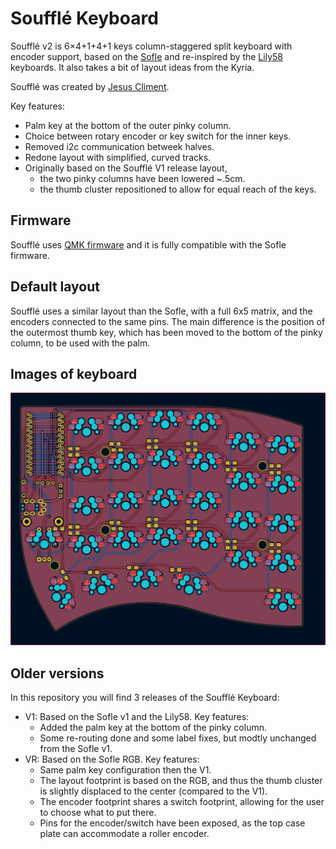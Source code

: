 # Soufflé Keyboard

Soufflé v2 is 6×4+1+4+1 keys column-staggered split keyboard with encoder support, based on the [Sofle](https://github.com/josefadamcik/SofleKeyboard) and re-inspired by the [Lily58](https://github.com/kata0510/Lily58) keyboards. It also takes a bit of layout ideas from the Kyria.

Soufflé was created by [Jesus Climent](https://https://github.com/climent/).

Key features:

*   Palm key at the bottom of the outer pinky column.
*   Choice between rotary encoder or key switch for the inner keys.
*   Removed i2c communication betweek halves.
*   Redone layout with simplified, curved tracks.
*   Originally based on the Soufflé V1 release layout,
    *   the two pinky columns have been lowered ~.5cm.
    *   the thumb cluster repositioned to allow for equal reach of the keys.

## Firmware 

Soufflé uses [QMK firmware](https://qmk.fm/) and it is fully compatible with the Sofle firmware.

## Default layout 

Soufflé uses a similar layout than the Sofle, with a full 6x5 matrix, and the encoders connected to the same pins. The main difference is the position of the outermost thumb key, which has been moved to the bottom of the pinky column, to be used with the palm.

## Images of keyboard

![SouffleKeyboard PCB](docs/images/SouffleKeyboard_v2_PCB_KiCad.png)

## Older versions

In this repository you will find 3 releases of the Soufflé Keyboard:

*   V1: Based on the Sofle v1 and the Lily58. Key features:
    *   Added the palm key at the bottom of the pinky column.
    *   Some re-routing done and some label fixes, but modtly unchanged from the Sofle v1.
*   VR: Based on the Sofle RGB. Key features:
    *   Same palm key configuration then the V1.
    *   The layout footprint is based on the RGB, and thus the thumb cluster is slightly displaced to the center (compared to the V1).
    *   The encoder footprint shares a switch footprint, allowing for the user to choose what to put there.
    *   Pins for the encoder/switch have been exposed, as the top case plate can accommodate a roller encoder.
